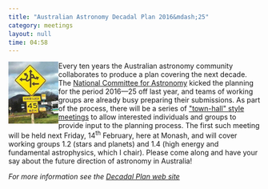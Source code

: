 ```yaml
---
title: "Australian Astronomy Decadal Plan 2016&mdash;25"
category: meetings
layout: null
time: 04:58
---
```

<!-- header generated from blosxom format post; make_header.pl 23.1.2022 -->
<p>
  <!---- Begin .post ---->
<img src="images/road_sign.jpg" width="100" align="left"></a>
Every ten years the Australian astronomy community collaborates to produce
a plan covering the next decade. The 
<a href="http://science.org.au/natcoms/nc-astronomy.html">National Committee
for Astronomy</a> kicked the planning for the period 2016&mdash;25 off last
year, and teams of working groups are already busy preparing their
submissions. As part of the process, there will be a series of 
<a href="http://australianastronomydecadalplan.org/home/town-hall-meetings/">"town-hall" style meetings</a>
to allow interested individuals and groups to provide input to the planning
process. The first such meeting will be held next Friday, 14<sup>th</sup> 
February, here at Monash, and will cover working groups 1.2 (stars and planets)
and 1.4 (high energy and fundamental astrophysics, which I chair).
Please come along and 
have your say about the future direction of astronomy in Australia!
</p>
<p><em>For more
information see the 
<a href="http://australianastronomydecadalplan.org">Decadal Plan web site</a></em>
</p>
